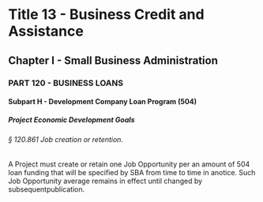 
# Title 13 - Business Credit and Assistance
## Chapter I - Small Business Administration
### PART 120 - BUSINESS LOANS
#### Subpart H - Development Company Loan Program (504)
##### Project Economic Development Goals
###### § 120.861 Job creation or retention.

A Project must create or retain one Job Opportunity per an amount of 504 loan funding that will be specified by SBA from time to time in anotice. Such Job Opportunity average remains in effect until changed by subsequentpublication.
